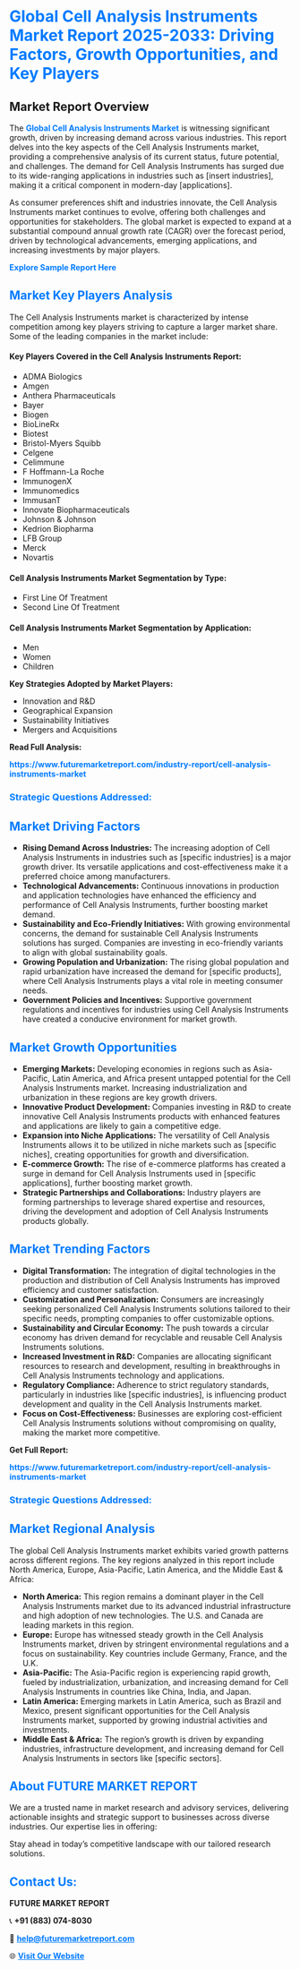 <h1 style="color: #007BFF;">Global Cell Analysis Instruments Market Report 2025-2033: Driving Factors, Growth Opportunities, and Key Players</h1>

<section id="overview">
<h2>Market Report Overview</h2>
<p>The <a href="https://www.futuremarketreport.com/industry-report/cell-analysis-instruments-market" style="color: #007BFF; text-decoration: none;"><strong>Global Cell Analysis Instruments Market</strong></a> is witnessing significant growth, driven by increasing demand across various industries. This report delves into the key aspects of the Cell Analysis Instruments market, providing a comprehensive analysis of its current status, future potential, and challenges. The demand for Cell Analysis Instruments has surged due to its wide-ranging applications in industries such as [insert industries], making it a critical component in modern-day [applications].</p>
<p>As consumer preferences shift and industries innovate, the Cell Analysis Instruments market continues to evolve, offering both challenges and opportunities for stakeholders. The global market is expected to expand at a substantial compound annual growth rate (CAGR) over the forecast period, driven by technological advancements, emerging applications, and increasing investments by major players.</p>
</section>

<section id="overview">
<p><a href="https://www.futuremarketreport.com/request-sample/reportId=34123" style="color: #007BFF; text-decoration: none;"><strong>Explore Sample Report Here</strong></a></p>
</section>

<section id="key-players">
<h2 style="color: #007BFF;">Market Key Players Analysis</h2>
<p>The Cell Analysis Instruments market is characterized by intense competition among key players striving to capture a larger market share. Some of the leading companies in the market include:</p>
<h4>Key Players Covered in the Cell Analysis Instruments Report:</h4>
<ul><li>ADMA Biologics</li><li>Amgen</li><li>Anthera Pharmaceuticals</li><li>Bayer</li><li>Biogen</li><li>BioLineRx</li><li>Biotest</li><li>Bristol-Myers Squibb</li><li>Celgene</li><li>Celimmune</li><li>F Hoffmann-La Roche</li><li>ImmunogenX</li><li>Immunomedics</li><li>ImmusanT</li><li>Innovate Biopharmaceuticals</li><li>Johnson &amp; Johnson</li><li>Kedrion Biopharma</li><li>LFB Group</li><li>Merck</li><li>Novartis</li></ul>
<h4>Cell Analysis Instruments Market Segmentation by Type:</h4>
<ul><li>First Line Of Treatment</li><li>Second Line Of Treatment</li></ul>

<h4>Cell Analysis Instruments Market Segmentation by Application:</h4>
<ul><li>Men</li><li>Women</li><li>Children</li></ul>
<p><strong>Key Strategies Adopted by Market Players:</strong></p>
<ul>
<li>Innovation and R&D</li>
<li>Geographical Expansion</li>
<li>Sustainability Initiatives</li>
<li>Mergers and Acquisitions</li>
</ul>
</section>

<section>
<p><strong>Read Full Analysis: </strong></p><a href="https://www.futuremarketreport.com/industry-report/cell-analysis-instruments-market" style="color: #007BFF; text-decoration: none;"><strong>https://www.futuremarketreport.com/industry-report/cell-analysis-instruments-market</strong></a>
<h3 style="color: #007BFF;">Strategic Questions Addressed:</h3>
</section>

<section id="driving-factors">
<h2 style="color: #007BFF;">Market Driving Factors</h2>
<ul>
<li><strong>Rising Demand Across Industries:</strong> The increasing adoption of Cell Analysis Instruments in industries such as [specific industries] is a major growth driver. Its versatile applications and cost-effectiveness make it a preferred choice among manufacturers.</li>
<li><strong>Technological Advancements:</strong> Continuous innovations in production and application technologies have enhanced the efficiency and performance of Cell Analysis Instruments, further boosting market demand.</li>
<li><strong>Sustainability and Eco-Friendly Initiatives:</strong> With growing environmental concerns, the demand for sustainable Cell Analysis Instruments solutions has surged. Companies are investing in eco-friendly variants to align with global sustainability goals.</li>
<li><strong>Growing Population and Urbanization:</strong> The rising global population and rapid urbanization have increased the demand for [specific products], where Cell Analysis Instruments plays a vital role in meeting consumer needs.</li>
<li><strong>Government Policies and Incentives:</strong> Supportive government regulations and incentives for industries using Cell Analysis Instruments have created a conducive environment for market growth.</li>
</ul>
</section>

<section id="growth-opportunities">
<h2 style="color: #007BFF;">Market Growth Opportunities</h2>
<ul>
<li><strong>Emerging Markets:</strong> Developing economies in regions such as Asia-Pacific, Latin America, and Africa present untapped potential for the Cell Analysis Instruments market. Increasing industrialization and urbanization in these regions are key growth drivers.</li>
<li><strong>Innovative Product Development:</strong> Companies investing in R&D to create innovative Cell Analysis Instruments products with enhanced features and applications are likely to gain a competitive edge.</li>
<li><strong>Expansion into Niche Applications:</strong> The versatility of Cell Analysis Instruments allows it to be utilized in niche markets such as [specific niches], creating opportunities for growth and diversification.</li>
<li><strong>E-commerce Growth:</strong> The rise of e-commerce platforms has created a surge in demand for Cell Analysis Instruments used in [specific applications], further boosting market growth.</li>
<li><strong>Strategic Partnerships and Collaborations:</strong> Industry players are forming partnerships to leverage shared expertise and resources, driving the development and adoption of Cell Analysis Instruments products globally.</li>
</ul>
</section>

<section id="trending-factors">
<h2 style="color: #007BFF;">Market Trending Factors</h2>
<ul>
<li><strong>Digital Transformation:</strong> The integration of digital technologies in the production and distribution of Cell Analysis Instruments has improved efficiency and customer satisfaction.</li>
<li><strong>Customization and Personalization:</strong> Consumers are increasingly seeking personalized Cell Analysis Instruments solutions tailored to their specific needs, prompting companies to offer customizable options.</li>
<li><strong>Sustainability and Circular Economy:</strong> The push towards a circular economy has driven demand for recyclable and reusable Cell Analysis Instruments solutions.</li>
<li><strong>Increased Investment in R&D:</strong> Companies are allocating significant resources to research and development, resulting in breakthroughs in Cell Analysis Instruments technology and applications.</li>
<li><strong>Regulatory Compliance:</strong> Adherence to strict regulatory standards, particularly in industries like [specific industries], is influencing product development and quality in the Cell Analysis Instruments market.</li>
<li><strong>Focus on Cost-Effectiveness:</strong> Businesses are exploring cost-efficient Cell Analysis Instruments solutions without compromising on quality, making the market more competitive.</li>
</ul>
</section>

<section>
<p><strong>Get Full Report: </strong></p><a href="https://www.futuremarketreport.com/industry-report/cell-analysis-instruments-market" style="color: #007BFF; text-decoration: none;"><strong>https://www.futuremarketreport.com/industry-report/cell-analysis-instruments-market</strong></a>
<h3 style="color: #007BFF;">Strategic Questions Addressed:</h3>
</section>


<section id="regional-analysis">
<h2 style="color: #007BFF;">Market Regional Analysis</h2>
<p>The global Cell Analysis Instruments market exhibits varied growth patterns across different regions. The key regions analyzed in this report include North America, Europe, Asia-Pacific, Latin America, and the Middle East & Africa:</p>
<ul>
<li><strong>North America:</strong> This region remains a dominant player in the Cell Analysis Instruments market due to its advanced industrial infrastructure and high adoption of new technologies. The U.S. and Canada are leading markets in this region.</li>
<li><strong>Europe:</strong> Europe has witnessed steady growth in the Cell Analysis Instruments market, driven by stringent environmental regulations and a focus on sustainability. Key countries include Germany, France, and the U.K.</li>
<li><strong>Asia-Pacific:</strong> The Asia-Pacific region is experiencing rapid growth, fueled by industrialization, urbanization, and increasing demand for Cell Analysis Instruments in countries like China, India, and Japan.</li>
<li><strong>Latin America:</strong> Emerging markets in Latin America, such as Brazil and Mexico, present significant opportunities for the Cell Analysis Instruments market, supported by growing industrial activities and investments.</li>
<li><strong>Middle East & Africa:</strong> The region’s growth is driven by expanding industries, infrastructure development, and increasing demand for Cell Analysis Instruments in sectors like [specific sectors].</li>
</ul>
</section>

<footer>
<h2 style="color: #007BFF;">About FUTURE MARKET REPORT</h2>
<p>We are a trusted name in market research and advisory services, delivering actionable insights and strategic support to businesses across diverse industries. Our expertise lies in offering:</p>

<p>Stay ahead in today’s competitive landscape with our tailored research solutions.</p>

<h2 style="color: #007BFF;">Contact Us:</h2>
<p><strong>FUTURE MARKET REPORT</strong></p>
<p>📞 <strong>+91 (883) 074-8030</strong></p>
<p>📧 <strong><a href="mailto:help@futuremarketreport.com" style="color: #007BFF;">help@futuremarketreport.com</a></strong></p>
<p>🌐 <strong><a href="https://www.futuremarketreport.com/" style="color: #007BFF;">Visit Our Website</a></strong></p>
</footer>